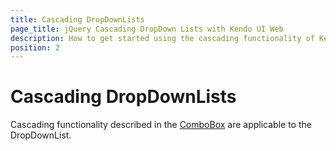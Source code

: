 ```yaml
---
title: Cascading DropDownLists
page_title: jQuery Cascading DropDown Lists with Kendo UI Web
description: How to get started using the cascading functionality of Kendo UI DropDownList widget.
position: 2
---
```


# Cascading DropDownLists

Cascading functionality described in the [ComboBox](/web/combobox/cascading) are applicable to the DropDownList.
